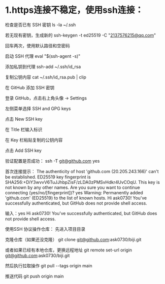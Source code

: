 # 1.https连接不稳定，使用ssh连接：

检查是否已有 SSH 密钥
ls -la ~/.ssh

若无现有密钥，生成新的
ssh-keygen -t ed25519 -C "2137576215@qq.com"

回车两次，使用默认路径和空密码

启动 SSH 代理
eval "$(ssh-agent -s)"

 添加私钥到代理
ssh-add ~/.ssh/id_rsa

复制公钥内容
cat ~/.ssh/id_rsa.pub | clip

在 GitHub 添加 SSH 密钥

登录 GitHub，点击右上角头像 → Settings

左侧菜单选择 SSH and GPG keys

点击 New SSH key

在 Title 栏输入标识

在 Key 栏粘贴复制的公钥内容

点击 Add SSH key

验证配置是否成功：
ssh -T git@github.com
yes

首次连接提示：
The authenticity of host 'github.com (20.205.243.166)' can't be established.
ED25519 key fingerprint is SHA256:+DiY3wvvV6TuJJhbpZisF/zLDA0zPMSvHdkr4UvCOqU.
This key is not known by any other names.
Are you sure you want to continue connecting (yes/no/[fingerprint])? yes
Warning: Permanently added 'github.com' (ED25519) to the list of known hosts.
Hi ask0730! You've successfully authenticated, but GitHub does not provide shell access.

输入：yes
Hi ask0730! You've successfully authenticated, but GitHub does not provide shell access.

使用SSH 协议操作仓库：
先进入项目目录

克隆仓库（如果还没克隆）
git clone git@github.com:ask0730/biji.git

或者如果已经有本地仓库，更换远程地址
git remote set-url origin git@github.com:ask0730/biji.git

然后执行拉取操作
git pull --tags origin main


推送代码
git push origin main